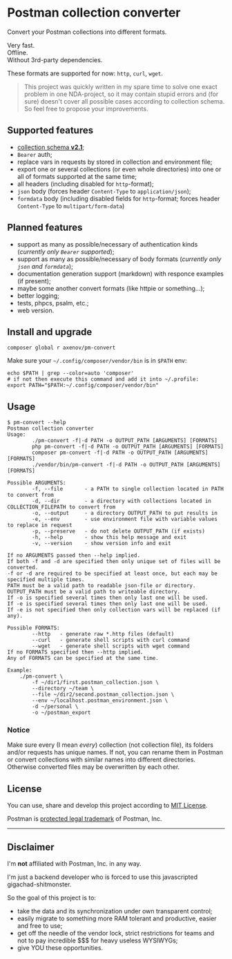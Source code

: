 # Postman collection converter

Convert your Postman collections into different formats.

Very fast.  
Offline.  
Without 3rd-party dependencies.

These formats are supported for now: `http`, `curl`, `wget`.

> This project was quickly written in my spare time to solve one exact problem in one NDA-project, so it may
> contain stupid errors and (for sure) doesn't cover all possible cases according to collection schema.
> So feel free to propose your improvements.

## Supported features

* [collection schema **v2.1**](https://schema.postman.com/json/collection/v2.1.0/collection.json);
* `Bearer` auth;
* replace vars in requests by stored in collection and environment file;
* export one or several collections (or even whole directories) into one or all of formats supported at the same time;
* all headers (including disabled for `http`-format);
* `json` body (forces header `Content-Type` to `application/json`);
* `formdata` body (including disabled fields for `http`-format; forces header `Content-Type` to `multipart/form-data`)

## Planned features

- support as many as possible/necessary of authentication kinds (_currently only `Bearer` supported_);
- support as many as possible/necessary of body formats (_currently only `json` and `formdata`_);
- documentation generation support (markdown) with responce examples (if present);
- maybe some another convert formats (like httpie or something...);
- better logging;
- tests, phpcs, psalm, etc.;
- web version.

## Install and upgrade

```
composer global r axenov/pm-convert
```

Make sure your `~/.config/composer/vendor/bin` is in `$PATH` env:

```
echo $PATH | grep --color=auto 'composer'
# if not then execute this command and add it into ~/.profile:
export PATH="$PATH:~/.config/composer/vendor/bin"
```

## Usage

```
$ pm-convert --help
Postman collection converter
Usage:
        ./pm-convert -f|-d PATH -o OUTPUT_PATH [ARGUMENTS] [FORMATS]
        php pm-convert -f|-d PATH -o OUTPUT_PATH [ARGUMENTS] [FORMATS]
        composer pm-convert -f|-d PATH -o OUTPUT_PATH [ARGUMENTS] [FORMATS]
        ./vendor/bin/pm-convert -f|-d PATH -o OUTPUT_PATH [ARGUMENTS] [FORMATS]

Possible ARGUMENTS:
        -f, --file       - a PATH to single collection located in PATH to convert from
        -d, --dir        - a directory with collections located in COLLECTION_FILEPATH to convert from
        -o, --output     - a directory OUTPUT_PATH to put results in
        -e, --env        - use environment file with variable values to replace in request
        -p, --preserve   - do not delete OUTPUT_PATH (if exists)
        -h, --help       - show this help message and exit
        -v, --version    - show version info and exit

If no ARGUMENTS passed then --help implied.
If both -f and -d are specified then only unique set of files will be converted.
-f or -d are required to be specified at least once, but each may be specified multiple times.
PATH must be a valid path to readable json-file or directory.
OUTPUT_PATH must be a valid path to writeable directory.
If -o is specified several times then only last one will be used.
If -e is specified several times then only last one will be used.
If -e is not specified then only collection vars will be replaced (if any).

Possible FORMATS:
        --http   - generate raw *.http files (default)
        --curl   - generate shell scripts with curl command
        --wget   - generate shell scripts with wget command
If no FORMATS specified then --http implied.
Any of FORMATS can be specified at the same time.

Example:
    ./pm-convert \ 
        -f ~/dir1/first.postman_collection.json \ 
        --directory ~/team \ 
        --file ~/dir2/second.postman_collection.json \ 
        --env ~/localhost.postman_environment.json \ 
        -d ~/personal \ 
        -o ~/postman_export 

```
### Notice

Make sure every (I mean _every_) collection (not collection file), its folders and/or requests has unique names.
If not, you can rename them in Postman or convert collections with similar names into different directories.
Otherwise converted files may be overwritten by each other.

## License

You can use, share and develop this project according to [MIT License](LICENSE).

Postman is [protected legal trademark](https://www.postman.com/legal/trademark-policy/) of Postman, Inc.

-----

## Disclaimer

I'm **not** affiliated with Postman, Inc. in any way.

I'm just a backend developer who is forced to use this javascripted gigachad-shitmonster.

So the goal of this project is to:
* take the data and its synchronization under own transparent control;
* easily migrate to something more RAM tolerant and productive, easier and free to use;
* get off the needle of the vendor lock, strict restrictions for teams and not to pay incredible $$$ for heavy useless WYSIWYGs;
* give YOU these opportunities.
